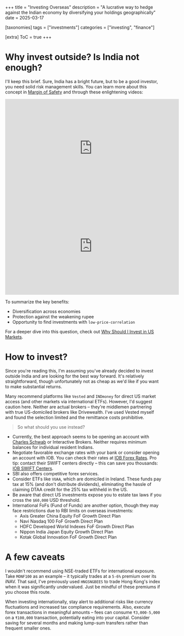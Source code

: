 +++
title = "Investing Overseas"
description = "A lucrative way to hedge against the Indian economy by diversifying your holdings geographically"
date = 2025-03-17

[taxonomies]
tags = ["investments"]
categories = ["investing", "finance"]

[extra]
ToC = true
+++

# Why invest outside? Is India not enough?

I'll keep this brief. Sure, India has a bright future, but to be a good investor, you need solid risk management skills. You can learn more about this concept in [Margin of Safety](https://books.google.co.in/books/about/Margin_of_Safety.html?id=1QpjAAAACAAJ) and through these enlightening videos:

<iframe width="560" height="315" src="https://www.youtube-nocookie.com/embed/1FXuMs6YRCY?si=qANraJ8oQ-qqovsK" title="YouTube video player" frameborder="0" allow="accelerometer; autoplay; clipboard-write; encrypted-media; gyroscope; picture-in-picture; web-share" referrerpolicy="strict-origin-when-cross-origin" allowfullscreen></iframe>

<iframe width="560" height="315" src="https://www.youtube-nocookie.com/embed/RQoVNzXZzx8?si=Y3Kd6ItKbNoOzXVz" title="YouTube video player" frameborder="0" allow="accelerometer; autoplay; clipboard-write; encrypted-media; gyroscope; picture-in-picture; web-share" referrerpolicy="strict-origin-when-cross-origin" allowfullscreen></iframe>

To summarize the key benefits:

- Diversification across economies
- Protection against the weakening rupee
- Opportunity to find investments with `low-price-correlation`

For a deeper dive into this question, check out [Why Should I Invest in US Markets](https://www.indiainvestments.wiki/faqs/foreign-invest/why-should-i-invest-in-the-us-markets).

# How to invest?

Since you're reading this, I'm assuming you've already decided to invest outside India and are looking for the best way forward. It's relatively straightforward, though unfortunately not as cheap as we'd like if you want to make substantial returns.

Many recommend platforms like `Vested` and `INDmoney` for direct US market access (and other markets via international ETFs). However, I'd suggest caution here. Neither are actual brokers – they're middlemen partnering with true US-domiciled brokers like Drivewealth. I've used Vested myself and found the selection limited and the remittance costs prohibitive.

> So what should you use instead?

- Currently, the best approach seems to be opening an account with [Charles Schwab](https://international.schwab.com/open-account-intro/open-account?country=IN&branchCode=EO) or Interactive Brokers. Neither requires minimum balances for individual resident Indians.
- Negotiate favorable exchange rates with your bank or consider opening an account with IOB. You can check their rates at [IOB Forex Rates](https://iob.in/iob_forex-rates.aspx). Pro tip: contact their SWIFT centers directly – this can save you thousands: [IOB SWIFT Centers](https://www.iob.in/Swift-centers).
- SBI also offers competitive forex services.
- Consider ETFs like `VUAA`, which are domiciled in Ireland. These funds pay tax at 15% (and don't distribute dividends), eliminating the hassle of claiming DTAA credit for the 25% tax withheld in the US.
- Be aware that direct US investments expose you to estate tax laws if you cross the `$60,000` USD threshold.
- International FoFs (Fund of Funds) are another option, though they may face restrictions due to RBI limits on overseas investments:
  - Axis Greater China Equity FoF Growth Direct Plan
  - Navi Nasdaq 100 FoF Growth Direct Plan
  - HDFC Developed World Indexes FoF Growth Direct Plan
  - Nippon India Japan Equity Growth Direct Plan
  - Kotak Global Innovation FoF Growth Direct Plan

# A few caveats

I wouldn't recommend using NSE-traded ETFs for international exposure. Take `MONF100` as an example – it typically trades at a `5-6%` premium over its iNAV. That said, I've previously used `HNGSNGBEES` to trade Hong Kong's index when it was significantly undervalued. Just be mindful of these premiums if you choose this route.

When investing internationally, stay alert to additional risks like currency fluctuations and increased tax compliance requirements. Also, execute forex transactions in meaningful amounts – fees can consume `₹3,000-5,000` on a `₹100,000` transaction, potentially eating into your capital. Consider saving for several months and making lump-sum transfers rather than frequent smaller ones.
